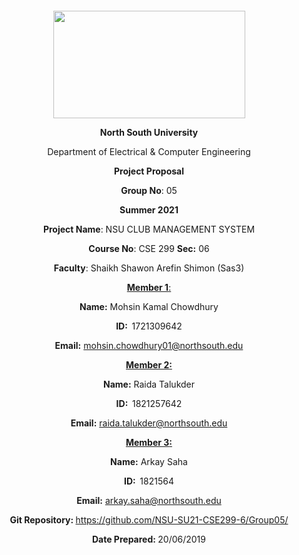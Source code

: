 <p style="text-align: center;">&nbsp;</p>
<p style="text-align: center;">&nbsp;</p>
<p align="center"><strong><img src="https://media.dhakatribune.com/uploads/2016/11/nsulogo.jpg" alt="" width="307" height="172" /></strong></p>
<p align="center"><strong>North South University</strong></p>
<p align="center">Department of Electrical &amp; Computer Engineering</p>
<p align="center"><strong>Project Proposal</strong></p>
<p align="center"><strong>Group No</strong>: 05</p>
<p align="center"><strong>Summer 2021</strong></p>
<p align="center"><strong>Project Name</strong>: NSU CLUB MANAGEMENT SYSTEM</p>
<p align="center"><strong>Course No</strong>: CSE 299 <strong>Sec</strong><strong>:</strong> 06</p>
<p align="center"><strong>Faculty</strong>: Shaikh Shawon Arefin Shimon (Sas3)</p>
<p align="center"><strong><u>Member 1</u></strong><u>:</u></p>
<p align="center"><strong>Name</strong><strong>:</strong> Mohsin Kamal Chowdhury</p>
<p align="center"><strong>ID</strong><strong>:&nbsp; </strong>1721309642</p>
<p align="center"><strong>Email</strong><strong>:</strong> <a href="mailto:mohsin.chowdhury01@northsouth.edu">mohsin.chowdhury01@northsouth.edu</a></p>
<p align="center"><strong><u>Member 2</u></strong><strong><u>:</u></strong></p>
<p align="center"><strong>Name</strong><strong>:</strong> Raida Talukder</p>
<p align="center"><strong>ID</strong><strong>:&nbsp; </strong>1821257642</p>
<p align="center"><strong>Email</strong><strong>:</strong> <a href="mailto:raida.talukder@northsouth.edu">raida.talukder@northsouth.edu</a></p>
<p align="center"><strong><u>Member 3</u></strong><strong><u>:</u></strong></p>
<p align="center"><strong>Name</strong><strong>:</strong> Arkay Saha</p>
<p align="center"><strong>ID</strong><strong>:&nbsp; </strong>1821564</p>
<p align="center"><strong>Email</strong><strong>:</strong> <a href="mailto:arkay.saha@northsouth.edu">arkay.saha@northsouth.edu</a></p>
<p align="center"><strong>Git Repository</strong><strong>: </strong><a
href="https://github.com/NSU-SU21-CSE299-6/Group05/">https://github.com/NSU-SU21-CSE299-6/Group05/</a></p>
<p align="center"><strong>Date Prepared</strong><strong>: </strong>20/06/2019</p>
<p><strong>&nbsp;</strong></p>
<p><strong>&nbsp;</strong></p>
